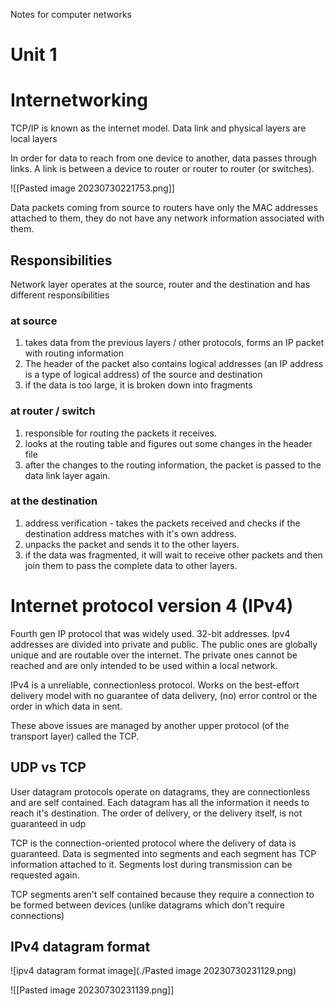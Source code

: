 Notes for computer networks 

# Unit 1 

# Internetworking

TCP/IP is known as the internet model. Data link and physical layers are local layers

In order for data to reach from one device to another, data passes through links. A link is between a device to router or router to router (or switches). 

![[Pasted image 20230730221753.png]]

Data packets coming from source to routers have only the MAC addresses attached to them, they do not have any network information associated with them.  

## Responsibilities 

Network layer operates at the source, router and the destination and has different responsibilities
### at source 
1. takes data from the previous layers / other protocols, forms an IP packet with routing information
2. The header of the packet also contains logical addresses (an IP address is a type of logical address) of the source and destination
3. if the data is too large, it is broken down into fragments 

### at router / switch 
1. responsible for routing the packets it receives. 
2. looks at the routing table and figures out some changes in the header file 
3. after the changes to the routing information, the packet is passed to the data link layer again. 

### at the destination 
1. address verification - takes the packets received and checks if the destination address matches with it's own address. 
2. unpacks the packet and sends it to the other layers. 
3. if the data was fragmented, it will wait to receive other packets and then join them to pass the complete data to other layers. 

# Internet protocol version 4 (IPv4)

Fourth gen IP protocol that was widely used. 32-bit addresses. Ipv4 addresses are divided into private and public. The public ones are globally unique and are routable over the internet. The private ones cannot be reached and are only intended to be used within a local network.  

IPv4 is a unreliable, connectionless protocol. Works on the best-effort delivery model with no guarantee of data delivery, (no) error control or the order in which data in sent. 

These above issues are managed by another upper protocol (of the transport layer) called the TCP. 

## UDP vs TCP 

User datagram protocols operate on datagrams, they are connectionless and are self contained. Each datagram has all the information it needs to reach it's destination. The order of delivery, or the delivery itself, is not guaranteed in udp

TCP is the connection-oriented protocol where the delivery of data is guaranteed. Data is segmented into segments and each segment has TCP information attached to it. Segments lost during transmission can be requested again. 

TCP segments aren't self contained because they require a connection to be formed between devices (unlike datagrams which don't require connections)

## IPv4 datagram format

![ipv4 datagram format image](./Pasted image 20230730231129.png)

![[Pasted image 20230730231139.png]]


